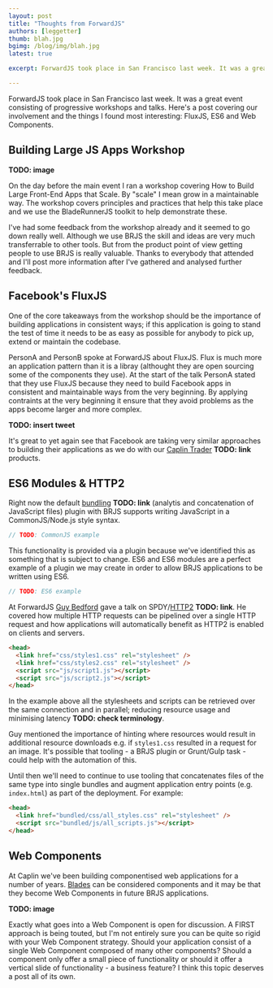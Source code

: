```yaml
---
layout: post
title: "Thoughts from ForwardJS"
authors: [leggetter]
thumb: blah.jpg
bgimg: /blog/img/blah.jpg
latest: true

excerpt: ForwardJS took place in San Francisco last week. It was a great event consisting of progressive workshops and talks. Here's a post covering our involvement and the things I found most interesting: FluxJS, ES6 and Web Components.

---
```


ForwardJS took place in San Francisco last week. It was a great event consisting of progressive workshops and talks. Here's a post covering our involvement and the things I found most interesting: FluxJS, ES6 and Web Components.

## Building Large JS Apps Workshop

**TODO: image**

On the day before the main event I ran a workshop covering How to Build Large Front-End Apps that Scale. By "scale" I mean grow in a maintainable way. The workshop covers principles and practices that help this take place and we use the BladeRunnerJS toolkit to help demonstrate these.

I've had some feedback from the workshop already and it seemed to go down really well. Although we use BRJS the skill and ideas are very much transferrable to other tools. But from the product point of view getting people to use BRJS is really valuable. Thanks to everybody that attended and I'll post more information after I've gathered and analysed further feedback.

## Facebook's FluxJS

One of the core takeaways from the workshop should be the importance of building applications in consistent ways; if this application is going to stand the test of time it needs to be as easy as possible for anybody to pick up, extend or maintain the codebase.

PersonA and PersonB spoke at ForwardJS about FluxJS. Flux is much more an application pattern than it is a libray (althought they are open sourcing some of the components they use). At the start of the talk PersonA stated that they use FluxJS because they need to build Facebook apps in consistent and maintainable ways from the very beginning. By applying contraints at the very beginning it ensure that they avoid problems as the apps become larger and more complex.

**TODO: insert tweet**

It's great to yet again see that Facebook are taking very similar approaches to building their applications as we do with our [Caplin Trader]() **TODO: link** products.

## ES6 Modules & HTTP2

Right now the default [bundling]() **TODO: link** (analytis and concatenation of JavaScript files) plugin with BRJS supports writing JavaScript in a CommonJS/Node.js style syntax.

```js
// TODO: CommonJS example
```

This functionality is provided via a plugin because we've identified this as something that is subject to change. ES6 and ES6 modules are a perfect example of a plugin we may create in order to allow BRJS applications to be written using ES6.

```js
// TODO: ES6 example
```

At ForwardJS [Guy Bedford](https://twitter.com/guybedford) gave a talk on SPDY/[HTTP2]() **TODO: link**. He covered how multiple HTTP requests can be pipelined over a single HTTP request and how applications will automatically benefit as HTTP2 is enabled on clients and servers.

```html
<head>
  <link href="css/styles1.css" rel="stylesheet" />
  <link href="css/styles2.css" rel="stylesheet" />
  <script src="js/script1.js"></script>
  <script src="js/script2.js"></script>
</head>
```

In the example above all the stylesheets and scripts can be retrieved over the same connection and in parallel; reducing resource usage and minimising latency **TODO: check terminology**.

Guy mentioned the importance of hinting where resources would result in additional resource downloads e.g. if `styles1.css` resulted in a request for an image. It's possible that tooling - a BRJS plugin or Grunt/Gulp task - could help with the automation of this.

Until then we'll need to continue to use tooling that concatenates files of the same type into single bundles and augment application entry points (e.g. `index.html`) as part of the deployment. For example:

```html
<head>
  <link href="bundled/css/all_styles.css" rel="stylesheet" />
  <script src="bundled/js/all_scripts.js"></script>
</head>
```

## Web Components

At Caplin we've been building componentised web applications for a number of years. [Blades](/docs/concepts/blades/) can be considered components and it may be that they become Web Components in future BRJS applications.

**TODO: image**

Exactly what goes into a Web Component is open for discussion. A FIRST approach is being touted, but I'm not entirely sure you can be quite so rigid with your Web Component strategy. Should your application consist of a single Web Component composed of many other components? Should a component only offer a small piece of functionality or should it offer a vertical slide of functionality - a business feature? I think this topic deserves a post all of its own.

